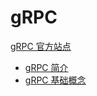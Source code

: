 # gRPC

[gRPC 官方站点](https://grpc.io/)

- [gRPC 简介](/grpc/grpc-overview.md)
- [gRPC 基础概念](/grpc/grpc-concepts.md)
